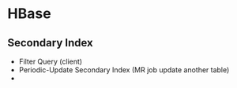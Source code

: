 # HBase


## Secondary Index
- Filter Query (client)
- Periodic-Update Secondary Index (MR job update another table)
- 